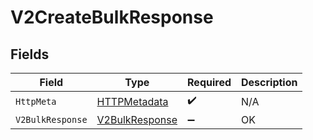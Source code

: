 # V2CreateBulkResponse


## Fields

| Field                                                       | Type                                                        | Required                                                    | Description                                                 |
| ----------------------------------------------------------- | ----------------------------------------------------------- | ----------------------------------------------------------- | ----------------------------------------------------------- |
| `HttpMeta`                                                  | [HTTPMetadata](../../Models/Components/HTTPMetadata.md)     | :heavy_check_mark:                                          | N/A                                                         |
| `V2BulkResponse`                                            | [V2BulkResponse](../../Models/Components/V2BulkResponse.md) | :heavy_minus_sign:                                          | OK                                                          |